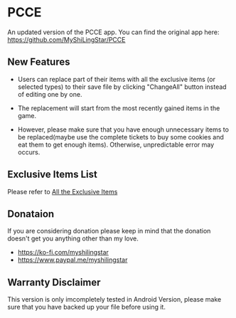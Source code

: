 # PCCE
An updated version of the PCCE app. You can find the original app here: https://github.com/MyShiLingStar/PCCE

## New Features

   - Users can replace part of their items with all the exclusive items (or selected types) to their save file by clicking "ChangeAll" button instead of editing one by one.

   - The replacement will start from the most recently gained items in the game.


   - However, please make sure that you have enough unnecessary items to be replaced(maybe use the complete tickets to buy some cookies and eat them to get enough items). Otherwise, unpredictable error may occurs.

## Exclusive Items List

   Please refer to [All the Exclusive Items](/List/ExclusiveItems/ExclusiveItemsID.txt)

## Donataion

If you are considering donation please keep in mind that the donation doesn't get you anything other than my love. 
* https://ko-fi.com/myshilingstar
* https://www.paypal.me/myshilingstar

## Warranty Disclaimer

This version is only imcompletely tested in Android Version, please make sure that you have backed up your file before using it.
